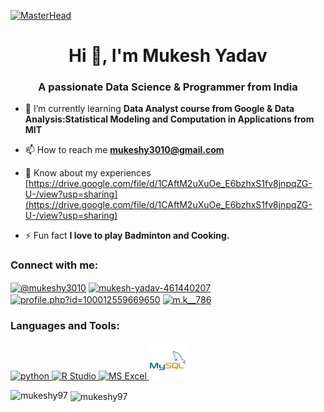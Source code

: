 [![MasterHead](https://media-exp1.licdn.com/dms/image/C4E16AQHV66KQt5urJw/profile-displaybackgroundimage-shrink_350_1400/0/1623072133949?e=1636588800&v=beta&t=LSKcwcdHfqJtKPhiFmI7NA6qHlS_ZC582tgHGc4ujh8)](https://mukeshy3010.github.io)

<h1 align="center">Hi 👋, I'm Mukesh Yadav</h1>
<h3 align="center">A passionate Data Science & Programmer from India</h3>

- 🌱 I’m currently learning **Data Analyst course from Google & Data Analysis:Statistical Modeling and Computation in Applications from MIT**

- 📫 How to reach me **mukeshy3010@gmail.com**

- 📄 Know about my experiences [https://drive.google.com/file/d/1CAftM2uXuOe_E6bzhxS1fv8jnpqZG-U-/view?usp=sharing](https://drive.google.com/file/d/1CAftM2uXuOe_E6bzhxS1fv8jnpqZG-U-/view?usp=sharing)

- ⚡ Fun fact **I love to play Badminton and Cooking.**

<h3 align="left">Connect with me:</h3>
<p align="left">
<a href="https://twitter.com/@mukeshy3010" target="blank"><img align="center" src="https://raw.githubusercontent.com/rahuldkjain/github-profile-readme-generator/master/src/images/icons/Social/twitter.svg" alt="@mukeshy3010" height="30" width="40" /></a>
<a href="https://linkedin.com/in/mukesh-yadav-461440207" target="blank"><img align="center" src="https://raw.githubusercontent.com/rahuldkjain/github-profile-readme-generator/master/src/images/icons/Social/linked-in-alt.svg" alt="mukesh-yadav-461440207" height="30" width="40" /></a>
<a href="https://fb.com/profile.php?id=100012559669650" target="blank"><img align="center" src="https://raw.githubusercontent.com/rahuldkjain/github-profile-readme-generator/master/src/images/icons/Social/facebook.svg" alt="profile.php?id=100012559669650" height="30" width="40" /></a>
<a href="https://instagram.com/m.k__786" target="blank"><img align="center" src="https://raw.githubusercontent.com/rahuldkjain/github-profile-readme-generator/master/src/images/icons/Social/instagram.svg" alt="m.k__786" height="30" width="40" /></a>
</p>

<h3 align="left">Languages and Tools:</h3>
<p align="left"> <a href="https://www.python.org" target="_blank"> <img src="https://upload.wikimedia.org/wikipedia/commons/thumb/c/c3/Python-logo-notext.svg/110px-Python-logo-notext.svg.png" alt="python" width="40" height="40"/>  </a> 
<a href="https://www.rstudio.com/" target="_blank"> <img src="https://www.rstudio.com/wp-content/uploads/2014/06/RStudio-Ball.png?w=144" alt="R Studio" width="40" height="40"/>  </a> 
<a href="https://www.microsoft.com/en-ww/microsoft-365/excel" target="_blank"> <img src="https://1000logos.net/wp-content/uploads/2020/08/Microsoft-Excel-Logo-500x313.png" alt="MS Excel" width="65" height="40"/>  </a> 
<a href="https://www.mysql.com/" target="_blank"> <img src="https://raw.githubusercontent.com/devicons/devicon/master/icons/mysql/mysql-original-wordmark.svg" alt="mysql" width="60" height="60"/>  </a> </p>

<p><img align="left" src="https://github-readme-stats.vercel.app/api/top-langs?username=mukeshy97&show_icons=true&locale=en&layout=compact" alt="mukeshy97" /></p>
</p>
<p>&nbsp;<img align="center" src="https://github-readme-stats.vercel.app/api?username=mukeshy97&show_icons=true&locale=en" alt="mukeshy97" /></p>

